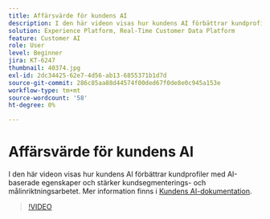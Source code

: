 ```yaml
---
title: Affärsvärde för kundens AI
description: I den här videon visas hur kundens AI förbättrar kundprofiler med AI-baserade egenskaper och stärker kundsegmenterings- och målinriktningsarbetet.
solution: Experience Platform, Real-Time Customer Data Platform
feature: Customer AI
role: User
level: Beginner
jira: KT-6247
thumbnail: 40374.jpg
exl-id: 2dc34425-62e7-4d56-ab13-6855371b1d7d
source-git-commit: 286c85aa88d44574f00ded67f0de8e0c945a153e
workflow-type: tm+mt
source-wordcount: '58'
ht-degree: 0%

---
```


# Affärsvärde för kundens AI

I den här videon visas hur kundens AI förbättrar kundprofiler med AI-baserade egenskaper och stärker kundsegmenterings- och målinriktningsarbetet. Mer information finns i [Kundens AI-dokumentation](https://experienceleague.adobe.com/docs/experience-platform/intelligent-services/customer-ai/overview.html?lang=sv-SE).

>[!VIDEO](https://video.tv.adobe.com/v/40374?learn=on&enablevpops)

